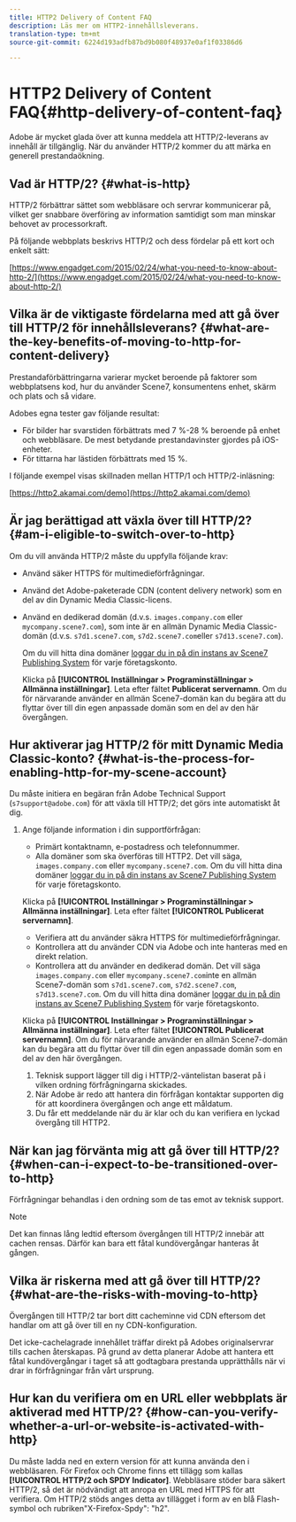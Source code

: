 ```yaml
---
title: HTTP2 Delivery of Content FAQ
description: Läs mer om HTTP2-innehållsleverans.
translation-type: tm+mt
source-git-commit: 6224d193adfb87bd9b080f48937e0af1f03386d6

---
```



# HTTP2 Delivery of Content FAQ{#http-delivery-of-content-faq}

Adobe är mycket glada över att kunna meddela att HTTP/2-leverans av innehåll är tillgänglig. När du använder HTTP/2 kommer du att märka en generell prestandaökning.

## Vad är HTTP/2? {#what-is-http}

HTTP/2 förbättrar sättet som webbläsare och servrar kommunicerar på, vilket ger snabbare överföring av information samtidigt som man minskar behovet av processorkraft.

På följande webbplats beskrivs HTTP/2 och dess fördelar på ett kort och enkelt sätt:

[https://www.engadget.com/2015/02/24/what-you-need-to-know-about-http-2/](https://www.engadget.com/2015/02/24/what-you-need-to-know-about-http-2/)

## Vilka är de viktigaste fördelarna med att gå över till HTTP/2 för innehållsleverans? {#what-are-the-key-benefits-of-moving-to-http-for-content-delivery}

Prestandaförbättringarna varierar mycket beroende på faktorer som webbplatsens kod, hur du använder Scene7, konsumentens enhet, skärm och plats och så vidare.

Adobes egna tester gav följande resultat:

* För bilder har svarstiden förbättrats med 7 %-28 % beroende på enhet och webbläsare. De mest betydande prestandavinster gjordes på iOS-enheter.
* För tittarna har lästiden förbättrats med 15 %.

I följande exempel visas skillnaden mellan HTTP/1 och HTTP/2-inläsning:

[https://http2.akamai.com/demo](https://http2.akamai.com/demo)

## Är jag berättigad att växla över till HTTP/2? {#am-i-eligible-to-switch-over-to-http}

Om du vill använda HTTP/2 måste du uppfylla följande krav:

* Använd säker HTTPS för multimedieförfrågningar.
* Använd det Adobe-paketerade CDN (content delivery network) som en del av din Dynamic Media Classic-licens.
* Använd en dedikerad domän (d.v.s. `images.company.com` eller `mycompany.scene7.com`), som inte är en allmän Dynamic Media Classic-domän (d.v.s. `s7d1.scene7.com`, `s7d2.scene7.com`eller `s7d13.scene7.com`).

   Om du vill hitta dina domäner [loggar du in på din instans av Scene7 Publishing System](https://www.adobe.com/marketing-cloud/experience-manager/scene7-login.html) för varje företagskonto.

   Klicka på **[!UICONTROL Inställningar > Programinställningar > Allmänna inställningar]**. Leta efter fältet **Publicerat servernamn**. Om du för närvarande använder en allmän Scene7-domän kan du begära att du flyttar över till din egen anpassade domän som en del av den här övergången.

## Hur aktiverar jag HTTP/2 för mitt Dynamic Media Classic-konto? {#what-is-the-process-for-enabling-http-for-my-scene-account}

Du måste initiera en begäran från Adobe Technical Support (`s7support@adobe.com`) för att växla till HTTP/2; det görs inte automatiskt åt dig.

1. Ange följande information i din supportförfrågan:

   * Primärt kontaktnamn, e-postadress och telefonnummer.
   * Alla domäner som ska överföras till HTTP2. Det vill säga, `images.company.com` eller `mycompany.scene7.com`.
   Om du vill hitta dina domäner [loggar du in på din instans av Scene7 Publishing System](https://www.adobe.com/marketing-cloud/experience-manager/scene7-login.html) för varje företagskonto.

   Klicka på **[!UICONTROL Inställningar > Programinställningar > Allmänna inställningar]**. Leta efter fältet **[!UICONTROL Publicerat servernamn]**.

   * Verifiera att du använder säkra HTTPS för multimedieförfrågningar.
   * Kontrollera att du använder CDN via Adobe och inte hanteras med en direkt relation.
   * Kontrollera att du använder en dedikerad domän. Det vill säga `images.company.com` eller `mycompany.scene7.com`inte en allmän Scene7-domän som `s7d1.scene7.com`, `s7d2.scene7.com`, `s7d13.scene7.com`.
   Om du vill hitta dina domäner [loggar du in på din instans av Scene7 Publishing System](https://www.adobe.com/marketing-cloud/experience-manager/scene7-login.html) för varje företagskonto.

   Klicka på **[!UICONTROL Inställningar > Programinställningar > Allmänna inställningar]**. Leta efter fältet **[!UICONTROL Publicerat servernamn]**. Om du för närvarande använder en allmän Scene7-domän kan du begära att du flyttar över till din egen anpassade domän som en del av den här övergången.

   1. Teknisk support lägger till dig i HTTP/2-väntelistan baserat på i vilken ordning förfrågningarna skickades.
   1. När Adobe är redo att hantera din förfrågan kontaktar supporten dig för att koordinera övergången och ange ett måldatum.
   1. Du får ett meddelande när du är klar och du kan verifiera en lyckad övergång till HTTP2.



## När kan jag förvänta mig att gå över till HTTP/2? {#when-can-i-expect-to-be-transitioned-over-to-http}

Förfrågningar behandlas i den ordning som de tas emot av teknisk support.

>[!NOTE]
>
>Det kan finnas lång ledtid eftersom övergången till HTTP/2 innebär att cachen rensas. Därför kan bara ett fåtal kundövergångar hanteras åt gången.

## Vilka är riskerna med att gå över till HTTP/2? {#what-are-the-risks-with-moving-to-http}

Övergången till HTTP/2 tar bort ditt cacheminne vid CDN eftersom det handlar om att gå över till en ny CDN-konfiguration.

Det icke-cachelagrade innehållet träffar direkt på Adobes originalservrar tills cachen återskapas. På grund av detta planerar Adobe att hantera ett fåtal kundövergångar i taget så att godtagbara prestanda upprätthålls när vi drar in förfrågningar från vårt ursprung.

## Hur kan du verifiera om en URL eller webbplats är aktiverad med HTTP/2? {#how-can-you-verify-whether-a-url-or-website-is-activated-with-http}

Du måste ladda ned en extern version för att kunna använda den i webbläsaren. För Firefox och Chrome finns ett tillägg som kallas **[!UICONTROL HTTP/2 och SPDY Indicator]**. Webbläsare stöder bara säkert HTTP/2, så det är nödvändigt att anropa en URL med HTTPS för att verifiera. Om HTTP/2 stöds anges detta av tillägget i form av en blå Flash-symbol och rubriken&quot;X-Firefox-Spdy&quot;: &quot;h2&quot;.
